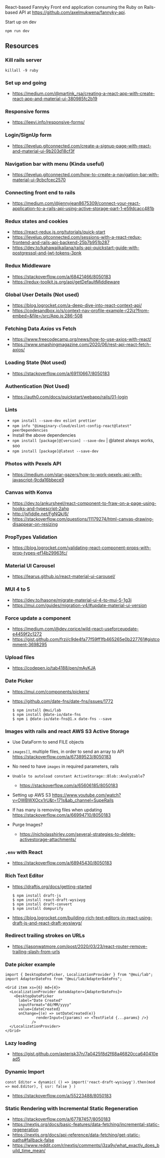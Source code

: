 React-based Fannyky Front end application consuming the Ruby on Rails-based API at https://github.com/axelmukwena/fannyky-api.

Start up on dev
```
npm run dev
```

## Resources

### Kill rails server

```
killall -9 ruby
```

### Set up and going

- https://medium.com/@martink_rsa/creating-a-react-app-with-create-react-app-and-material-ui-380985fc2b19

### Responsive forms

- https://leevi.info/responsive-forms/

### Login/SignUp form

- https://levelup.gitconnected.com/create-a-signup-page-with-react-and-material-ui-9b203d18cf3f

### Navigation bar with menu (Kinda useful)

- https://levelup.gitconnected.com/how-to-create-a-navigation-bar-with-material-ui-9cbcfcec2570

### Connecting front end to rails

- https://medium.com/@jennyjean8675309/connect-your-react-application-to-a-rails-api-using-active-storage-part-1-e59dcacc481b

### Redux states and cookies

- https://react-redux.js.org/tutorials/quick-start
- https://levelup.gitconnected.com/sessions-with-a-react-redux-frontend-and-rails-api-backend-25b7b951b287
- https://dev.to/kahawaiikailana/rails-api-quickstart-guide-with-postgressql-and-jwt-tokens-3pnk

### Redux Middleware

- https://stackoverflow.com/a/68421466/8050183
- https://redux-toolkit.js.org/api/getDefaultMiddleware

### Global User Details (Not used)

- https://blog.logrocket.com/a-deep-dive-into-react-context-api/
- https://codesandbox.io/s/context-nav-profile-example-r22jz?from-embed=&file=/src/App.js:286-508

### Fetching Data _Axios_ vs Fetch

- https://www.freecodecamp.org/news/how-to-use-axios-with-react/
- https://www.smashingmagazine.com/2020/06/rest-api-react-fetch-axios/

### Loading State (Not used)

- https://stackoverflow.com/a/69110667/8050183

### Authentication (Not Used)

- https://auth0.com/docs/quickstart/webapp/rails/01-login


### Lints

- `npm install --save-dev eslint prettier`
- `npm info "@imaginary-cloud/eslint-config-react@latest" peerDependencies`
- Install the above dependencies
- `npm install [package]@[version] --save-dev` | @latest always works, soo
- `npm install [package]@latest --save-dev`

### Photos with Pexels API

- https://medium.com/star-gazers/how-to-work-pexels-api-with-javascript-9cda16bbece9

### Canvas with Konva

- https://dev.to/ankursheel/react-component-to-fraw-on-a-page-using-hooks-and-typescript-2ahp
- http://jsfiddle.net/FgNQk/6/
- https://stackoverflow.com/questions/11179274/html-canvas-drawing-disappear-on-resizing

### PropTypes Validation

- https://blog.logrocket.com/validating-react-component-props-with-prop-types-ef14b29963fc/

### Material UI Carousel

- https://learus.github.io/react-material-ui-carousel/

### MUI 4 to 5
- https://dev.to/hasone/migrate-material-ui-4-to-mui-5-1g3i
- https://mui.com/guides/migration-v4/#update-material-ui-version

### Force update a component
- https://medium.com/@dev.cprice/wild-react-useforceupdate-e4459f2c1272
- https://gist.github.com/frzi/c9de4fa77f59ff1fb465265e0b227761#gistcomment-3698295

### Upload files
- https://codepen.io/tab4188/pen/mAyKJA

### Date Picker
- https://mui.com/components/pickers/
- https://github.com/date-fns/date-fns/issues/1772

      $ npm install @mui/lab
      $ npm install @date-io/date-fns
      $ npm i @date-io/date-fns@1.x date-fns --save

### Images with rails and react AWS S3 Active Storage
- Use DataForm to send FILE objects
- `images[]`, multiple files, in order to send an array to API https://stackoverflow.com/a/67389523/8050183
- No need to have `images` in required parameters, rails
- `Unable to autoload constant ActiveStorage::Blob::Analyzable`?
  - https://stackoverflow.com/a/65606185/8050183

- Setting up AWS S3 https://www.youtube.com/watch?v=OWBWXOcx1rU&t=171s&ab_channel=SupeRails

- If has many is removing files when updating https://stackoverflow.com/a/66994710/8050183

- Purge Images?
  - https://nicholasshirley.com/several-strategies-to-delete-activestorage-attachments/

### `.env` with React
- https://stackoverflow.com/a/68945430/8050183

### Rich Text Editor
- https://draftjs.org/docs/getting-started

      $ npm install draft-js
      $ npm install react-draft-wysiwyg
      $ npm install draft-convert
      $ npm install dompurify

- https://blog.logrocket.com/building-rich-text-editors-in-react-using-draft-js-and-react-draft-wysiwyg/

### Redirect trailing strokes on URLs
- https://jasonwatmore.com/post/2020/03/23/react-router-remove-trailing-slash-from-urls

### Date picker example


    import { DesktopDatePicker, LocalizationProvider } from "@mui/lab";
    import AdapterDateFns from "@mui/lab/AdapterDateFns";

    <Grid item xs={6} md={4}>
      <LocalizationProvider dateAdapter={AdapterDateFns}>
        <DesktopDatePicker
          label="Date Created"
          inputFormat="dd/MM/yyyy"
          value={dateCreated}
          onChange={(e) => setDateCreated(e)}
                  renderInput={(params) => <TextField {...params} />}
                />
      </LocalizationProvider>
    </Grid>

### Lazy loading

- https://gist.github.com/asterisk37n/7a0425f8d2f68a46820cca640410ead5


### Dynamic Import
```
const Editor = dynamic( () => import('react-draft-wysiwyg').then(mod => mod.Editor), { ssr: false } )
```
- https://stackoverflow.com/a/55223488/8050183


### Static Rendering with Incremental Static Regeneration

- https://stackoverflow.com/a/67787457/8050183
- https://nextjs.org/docs/basic-features/data-fetching/incremental-static-regeneration
- https://nextjs.org/docs/api-reference/data-fetching/get-static-paths#fallback-false
- https://www.reddit.com/r/nextjs/comments/j3za9y/what_exactly_does_build_time_mean/

